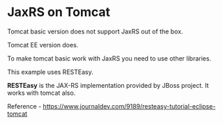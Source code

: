 # JaxRS on Tomcat

Tomcat basic version does not support JaxRS out of the box.

Tomcat EE version does.

To make tomcat basic work with JaxRS you need to use other libraries.

This example uses RESTEasy.

**RESTEasy** is the JAX-RS implementation provided by JBoss project. It works with tomcat also.

Reference - https://www.journaldev.com/9189/resteasy-tutorial-eclipse-tomcat